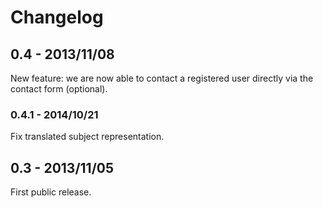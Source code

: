 # Changelog

## 0.4 - 2013/11/08

New feature: we are now able to contact a registered user directly via the contact form (optional).

### 0.4.1 - 2014/10/21

Fix translated subject representation.

## 0.3 - 2013/11/05

First public release.

